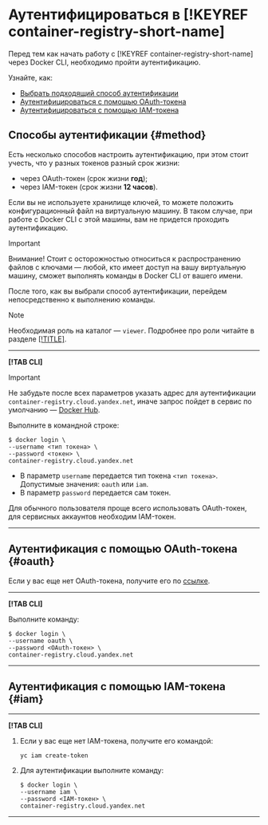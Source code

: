 # Аутентифицироваться в [!KEYREF container-registry-short-name]

Перед тем как начать работу с [!KEYREF container-registry-short-name] через Docker CLI, необходимо пройти аутентификацию.

Узнайте, как: 

* [Выбрать подходящий способ аутентификации](#method)
* [Аутентифицироваться с помощью OAuth-токена](#oauth)
* [Аутентифицироваться с помощью IAM-токена](#iam)

## Способы аутентификации {#method}

Есть несколько способов настроить аутентификацию, при этом стоит учесть, что у разных токенов разный срок жизни: 

* через OAuth-токен (срок жизни **год**);
* через IAM-токен (срок жизни **12 часов**).

Если вы не используете хранилище ключей, то можете положить конфигурационный файл на виртуальную машину. В таком случае, 
при работе с Docker CLI с этой машины, вам не придется проходить аутентификацию.

> [!IMPORTANT]
>
> Внимание! Стоит с осторожностью относиться к распространению файлов с ключами — любой, кто имеет доступ на вашу виртуальную
> машину, сможет выполнять команды в Docker CLI от вашего имени.

После того, как вы выбрали способ аутентификации, перейдем непосредственно к выполнению команды.

> [!NOTE]
>
> Необходимая роль на каталог — `viewer`. Подробнее про роли читайте в разделе [[!TITLE]](../security/index.md).

---

**[!TAB CLI]**

> [!IMPORTANT]
>    
> Не забудьте после всех параметров указать адрес для аутентификации `container-registry.cloud.yandex.net`, иначе 
> запрос пойдет в сервис по умолчанию — [Docker Hub](https://hub.docker.com).

Выполните в командной строке:
    
```
$ docker login \
--username <тип токена> \
--password <токен> \
container-registry.cloud.yandex.net
```

* В параметр `username` передается тип токена `<тип токена>`. Допустимые значения: `oauth` или `iam`. 
* В параметр `password` передается сам токен. 
        
Для обычного пользователя проще всего использовать OAuth-токен, для сервисных аккаунтов необходим IAM-токен.

---

## Аутентификация с помощью OAuth-токена {#oauth}

Если у вас еще нет OAuth-токена, получите его по [ссылке](https://oauth.yandex.ru/authorize?response_type=token&client_id=1a6990aa636648e9b2ef855fa7bec2fb).

---

**[!TAB CLI]**

Выполните команду: 

```
$ docker login \
--username oauth \
--password <OAuth-токен> \
container-registry.cloud.yandex.net
```

---

## Аутентификация с помощью IAM-токена {#iam}

---

**[!TAB CLI]**

1. Если у вас еще нет IAM-токена, получите его командой:
    
    ```
    yc iam create-token
    ```
    
1. Для аутентификации выполните команду: 
    
    ```
    $ docker login \
    --username iam \
    --password <IAM-токен> \
    container-registry.cloud.yandex.net
    ```

---
